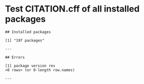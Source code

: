 # Test CITATION.cff of all installed packages

    
    
    ## Installed packages 
    
    [1] "197 packages"
    
    ---
    
    ## Errors 
    
    [1] package version res    
    <0 rows> (or 0-length row.names)
    
    ---

